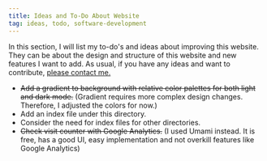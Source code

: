 ```yaml
---
title: Ideas and To-Do About Website
tag: ideas, todo, software-development
---
```

In this section, I will list my to-do's and ideas about improving this website. They can be about the design and structure of this website and new features I want to add. As usual, if you have any ideas and want to contribute, [please contact me.](/Stuff%20About%20Me/links.md)

- ~~Add a gradient to background with relative color palettes for both light and dark mode.~~ (Gradient requires more complex design changes. Therefore, I adjusted the colors for now.)
- Add an index file under this directory.
- Consider the need for index files for other directories.
- ~~Check visit counter with Google Analytics.~~ (I used Umami instead. It is free, has a good UI, easy implementation and not overkill features like Google Analytics)
